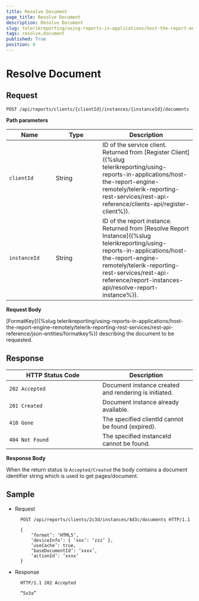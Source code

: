 ```yaml
---
title: Resolve Document
page_title: Resolve Document 
description: Resolve Document
slug: telerikreporting/using-reports-in-applications/host-the-report-engine-remotely/telerik-reporting-rest-services/rest-api-reference/documents-api/resolve-document
tags: resolve,document
published: True
position: 0
---
```

<style>
table th:first-of-type {
    width: 25%;
}
table th:nth-of-type(2) {
    width: 25%;
}
table th:nth-of-type(3) {
    width: 50%;
}
</style>

# Resolve Document

## Request
    
	POST /api/reports/clients/{clientId}/instances/{instanceId}/documents

__Path parameters__ 

| Name | Type | Description |
| ------ | ------ | ------ |
|`clientId`|String|ID of the service client. Returned from [Register Client]({%slug telerikreporting/using-reports-in-applications/host-the-report-engine-remotely/telerik-reporting-rest-services/rest-api-reference/clients-api/register-client%}).|
|`instanceId`|String|ID of the report instance. Returned from [Resolve Report Instance]({%slug telerikreporting/using-reports-in-applications/host-the-report-engine-remotely/telerik-reporting-rest-services/rest-api-reference/report-instances-api/resolve-report-instance%}).|

__Request Body__ 

[FormatKey]({%slug telerikreporting/using-reports-in-applications/host-the-report-engine-remotely/telerik-reporting-rest-services/rest-api-reference/json-entities/formatkey%}) describing the document to be requested. 

## Response

| HTTP Status Code | Description |
| ------ | ------ |
|`202 Accepted`|Document instance created and rendering is initiated.|
|`201 Created`|Document instance already available.|
|`410 Gone`|The specified clientId cannot be found (expired).|
|`404 Not Found`|The specified instanceId cannot be found.|

__Response Body__ 

When the return status is `Accepted/Created` the body contains a document identifier string which is used to get pages/document. 

## Sample

* Request 

		POST /api/reports/clients/2c3d/instances/4d3c/documents HTTP/1.1
		
		{
			‘format’: ‘HTML5’,
			‘deviceInfo’: { ‘xxx’: ‘zzz’ },
			‘useCache’: true,
			‘baseDocumentId’: ‘xxxx’,
			‘actionId’: ‘xxxx’
		}
        
* Response 

		HTTP/1.1 202 Accepted
		
		“5x3a”
